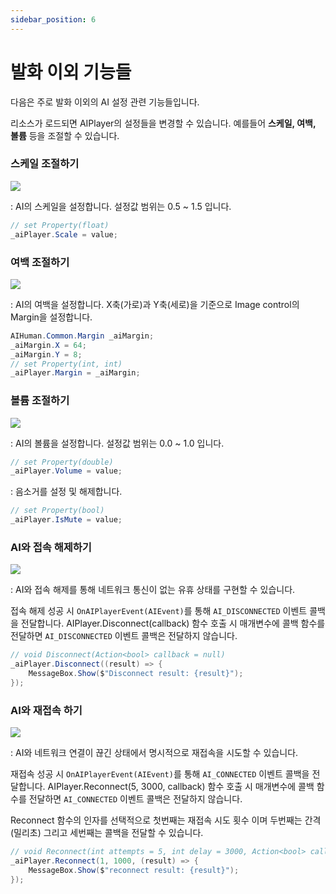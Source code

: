```yaml
---
sidebar_position: 6
---
```


# 발화 이외 기능들
다음은 주로 발화 이외의 AI 설정 관련 기능들입니다.

리소스가 로드되면 AIPlayer의 설정들을 변경할 수 있습니다. 예를들어 **스케일, 여백, 볼륨** 등을 조절할 수 있습니다.

### 스케일 조절하기

<img src="/img/aihuman/windows/scale_1.5.x.png" />

: AI의 스케일을 설정합니다. 설정값 범위는 0.5 ~ 1.5 입니다.

```csharp
// set Property(float)
_aiPlayer.Scale = value;
```

### 여백 조절하기

<img src="/img/aihuman/windows/margin_1.5.x.png" />

: AI의 여백을 설정합니다. X축(가로)과 Y축(세로)을 기준으로 Image control의 Margin을 설정합니다.

```csharp
AIHuman.Common.Margin _aiMargin;
_aiMargin.X = 64;
_aiMargin.Y = 8;
// set Property(int, int)
_aiPlayer.Margin = _aiMargin;
```

### 볼륨 조절하기

<img src="/img/aihuman/windows/volumecontrol_1.5.x.png" />

: AI의 볼륨을 설정합니다. 설정값 범위는 0.0 ~ 1.0 입니다.

```csharp
// set Property(double)
_aiPlayer.Volume = value;
```

: 음소거를 설정 및 해제합니다.

```csharp
// set Property(bool)
_aiPlayer.IsMute = value;
```

### AI와 접속 해제하기

<img src="/img/aihuman/windows/disconnect_1.5.x.png" />

: AI와 접속 해제를 통해 네트워크 통신이 없는 유휴 상태를 구현할 수 있습니다.

접속 해제 성공 시 `OnAIPlayerEvent(AIEvent)`를 통해 `AI_DISCONNECTED` 이벤트 콜백을 전달합니다. AIPlayer.Disconnect(callback) 함수 호출 시 매개변수에 콜백 함수를 전달하면 `AI_DISCONNECTED` 이벤트 콜백은 전달하지 않습니다.

```csharp
// void Disconnect(Action<bool> callback = null)
_aiPlayer.Disconnect((result) => {
    MessageBox.Show($"Disconnect result: {result}");
});
```

### AI와 재접속 하기

<img src="/img/aihuman/windows/reconnect_1.5.x.png" />

: AI와 네트워크 연결이 끊긴 상태에서 명시적으로 재접속을 시도할 수 있습니다.

재접속 성공 시 `OnAIPlayerEvent(AIEvent)`를 통해 `AI_CONNECTED` 이벤트 콜백을 전달합니다. AIPlayer.Reconnect(5, 3000, callback) 함수 호출 시 매개변수에 콜백 함수를 전달하면 `AI_CONNECTED` 이벤트 콜백은 전달하지 않습니다.

Reconnect 함수의 인자를 선택적으로 첫번째는 재접속 시도 횟수 이며 두번째는 간격(밀리초) 그리고 세번째는 콜백을 전달할 수 있습니다.

```csharp
// void Reconnect(int attempts = 5, int delay = 3000, Action<bool> callback = null)
_aiPlayer.Reconnect(1, 1000, (result) => {
    MessageBox.Show($"reconnect result: {result}");
});
```

